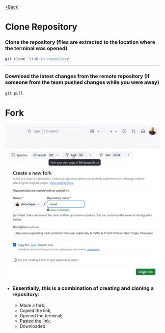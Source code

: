 [<Back](/readme_en.md)

# Clone Repository

### Clone the repository (files are extracted to the location where the terminal was opened)

```bash
git clone 'link to repository'
```

---

### Download the latest changes from the remote repository (if someone from the team pushed changes while you were away)

```bash
git pull
```

# Fork

![](/assets/Fork/2092.png)      
![](/assets/Fork/2093.png)      

* ### Essentially, this is a combination of creating and cloning a repository:
    
    + Made a fork;
    + Copied the link;
    + Opened the terminal;
    + Pasted the link;
    + Downloaded.